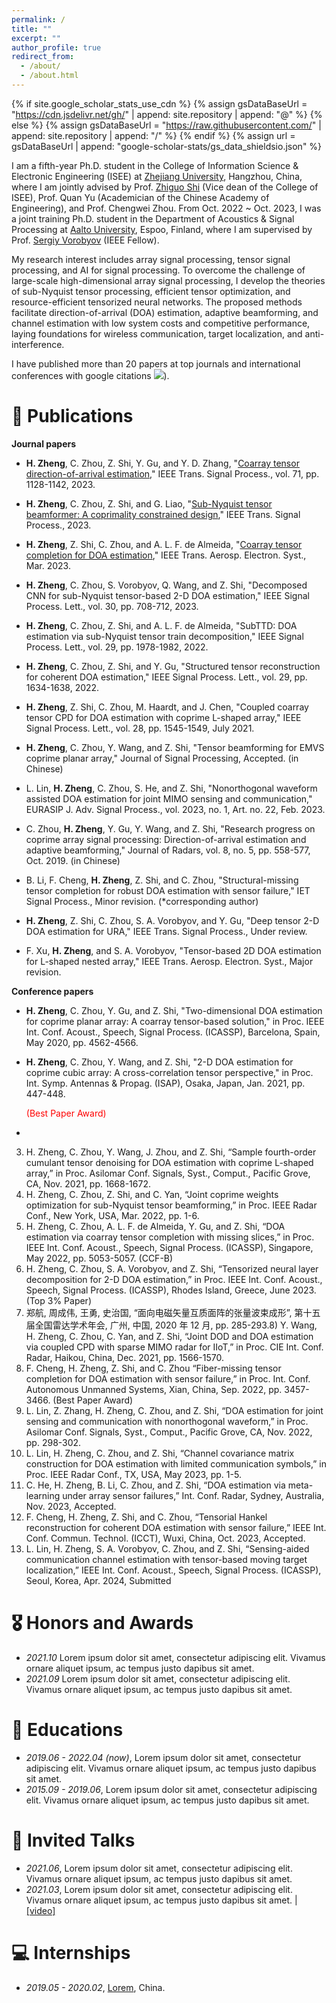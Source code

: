 ```yaml
---
permalink: /
title: ""
excerpt: ""
author_profile: true
redirect_from: 
  - /about/
  - /about.html
---
```


{% if site.google_scholar_stats_use_cdn %}
{% assign gsDataBaseUrl = "https://cdn.jsdelivr.net/gh/" | append: site.repository | append: "@" %}
{% else %}
{% assign gsDataBaseUrl = "https://raw.githubusercontent.com/" | append: site.repository | append: "/" %}
{% endif %}
{% assign url = gsDataBaseUrl | append: "google-scholar-stats/gs_data_shieldsio.json" %}

<span class='anchor' id='about-me'></span>

I am a fifth-year Ph.D. student in the College of Information Science & Electronic Engineering (ISEE) at [Zhejiang University](https://www.zju.edu.cn/english/), Hangzhou, China, where I am jointly advised by Prof. [Zhiguo Shi](https://person.zju.edu.cn/shizg) (Vice dean of the College of ISEE), Prof. Quan Yu (Academician of the Chinese Academy of Engineering), and Prof. Chengwei Zhou. From Oct. 2022 ~ Oct. 2023, I was a joint training Ph.D. student in the Department of Acoustics & Signal Processing at [Aalto University](https://www.aalto.fi/en), Espoo, Finland, where I am supervised by Prof. [Sergiy Vorobyov](https://users.aalto.fi/~vorobys1/) (IEEE Fellow). 


My research interest includes array signal processing, tensor signal processing, and AI for signal processing. To overcome the challenge of large-scale high-dimensional array signal processing, I develop the theories of sub-Nyquist tensor processing, efficient tensor optimization, and resource-efficient tensorized neural networks. The proposed methods facilitate direction-of-arrival (DOA) estimation, adaptive beamforming, and channel estimation with low system costs and competitive performance, laying foundations for wireless communication, target localization, and anti-interference.

I have published more than 20 papers at top journals and international conferences with google citations <a href='https://scholar.google.com/citations?user=s7AazQUAAAAJ'><img src="https://img.shields.io/endpoint?url={{ url | url_encode }}&logo=Google%20Scholar&labelColor=f6f6f6&color=9cf&style=flat&label=citations"></a>).


# 📝 Publications 

**Journal papers**

- **H. Zheng**, C. Zhou, Z. Shi, Y. Gu, and Y. D. Zhang, "[Coarray tensor direction-of-arrival estimation](https://ieeexplore.ieee.org/document/10078271)," IEEE Trans. Signal Process., vol. 71, pp. 1128-1142, 2023. 

- **H. Zheng**, C. Zhou, Z. Shi, and G. Liao, "[Sub-Nyquist tensor beamformer: A coprimality constrained design](https://ieeexplore.ieee.org/abstract/document/10232921)," IEEE Trans. Signal Process., 2023.

- **H. Zheng**, Z. Shi, C. Zhou, and A. L. F. de Almeida, "[Coarray tensor completion for DOA estimation](https://ieeexplore.ieee.org/document/10087326)," IEEE Trans. Aerosp. Electron. Syst., Mar. 2023. 

- **H. Zheng**, C. Zhou, S. Vorobyov, Q. Wang, and Z. Shi, "Decomposed CNN for sub-Nyquist tensor-based 2-D DOA estimation," IEEE Signal Process. Lett., vol. 30, pp. 708-712, 2023.

- **H. Zheng**, C. Zhou, Z. Shi, and A. L. F. de Almeida, "SubTTD: DOA estimation via sub-Nyquist tensor train decomposition," IEEE Signal Process. Lett., vol. 29, pp. 1978-1982, 2022.

- **H. Zheng**, C. Zhou, Z. Shi, and Y. Gu, "Structured tensor reconstruction for coherent DOA estimation," IEEE Signal Process. Lett., vol. 29, pp. 1634-1638, 2022.

- **H. Zheng**, Z. Shi, C. Zhou, M. Haardt, and J. Chen, "Coupled coarray tensor CPD for DOA estimation with coprime L-shaped array," IEEE Signal Process. Lett., vol. 28, pp. 1545-1549, July 2021.

- **H. Zheng**, C. Zhou, Y. Wang, and Z. Shi, "Tensor beamforming for EMVS coprime planar array," Journal of Signal Processing, Accepted. (in Chinese)

- L. Lin, **H. Zheng**, C. Zhou, S. He, and Z. Shi, "Nonorthogonal waveform assisted DOA estimation for joint MIMO sensing and communication," EURASIP J. Adv. Signal Process., vol. 2023, no. 1, Art. no. 22, Feb. 2023.

- C. Zhou, **H. Zheng**, Y. Gu, Y. Wang, and Z. Shi, "Research progress on coprime array signal processing: Direction-of-arrival estimation and adaptive beamforming," Journal of Radars, vol. 8, no. 5, pp. 558-577, Oct. 2019. (in Chinese)

-  B. Li, F. Cheng, **H. Zheng**, Z. Shi, and C. Zhou, "Structural-missing tensor completion for robust DOA estimation with sensor failure," IET Signal Process., Minor revision. (*corresponding author)

-  **H. Zheng**, Z. Shi, C. Zhou, S. A. Vorobyov, and Y. Gu, "Deep tensor 2-D DOA estimation for URA," IEEE Trans. Signal Process., Under review.

-  F. Xu, **H. Zheng**, and S. A. Vorobyov, "Tensor-based 2D DOA estimation for L-shaped nested array," IEEE Trans. Aerosp. Electron. Syst., Major revision.

**Conference papers**

- **H. Zheng**, C. Zhou, Y. Gu, and Z. Shi, "Two-dimensional DOA estimation for coprime planar array: A coarray tensor-based solution," in Proc. IEEE Int. Conf. Acoust., Speech, Signal Process. (ICASSP), Barcelona, Spain, May 2020, pp. 4562-4566.

- **H. Zheng**, C. Zhou, Y. Wang, and Z. Shi, "2-D DOA estimation for coprime cubic array: A cross-correlation tensor perspective," in Proc. Int. Symp. Antennas & Propag. (ISAP), Osaka, Japan, Jan. 2021, pp. 447-448. <div style="color:#F00">(Best Paper Award)</div> 

- 
3) H. Zheng, C. Zhou, Y. Wang, J. Zhou, and Z. Shi, “Sample fourth-order cumulant tensor denoising for DOA estimation with coprime
L-shaped array,” in Proc. Asilomar Conf. Signals, Syst., Comput., Pacific Grove, CA, Nov. 2021, pp. 1668-1672.
4) H. Zheng, C. Zhou, Z. Shi, and C. Yan, “Joint coprime weights optimization for sub-Nyquist tensor beamforming,” in Proc. IEEE
Radar Conf., New York, USA, Mar. 2022, pp. 1-6.
5) H. Zheng, C. Zhou, A. L. F. de Almeida, Y. Gu, and Z. Shi, “DOA estimation via coarray tensor completion with missing slices,”
in Proc. IEEE Int. Conf. Acoust., Speech, Signal Process. (ICASSP), Singapore, May 2022, pp. 5053-5057. (CCF-B)
6) H. Zheng, C. Zhou, S. A. Vorobyov, and Z. Shi, “Tensorized neural layer decomposition for 2-D DOA estimation,” in Proc. IEEE
Int. Conf. Acoust., Speech, Signal Process. (ICASSP), Rhodes Island, Greece, June 2023. (Top 3% Paper)
7) 郑航, 周成伟, 王勇, 史治国, “面向电磁矢量互质面阵的张量波束成形”, 第十五届全国雷达学术年会, 广州, 中国, 2020 年
12 月, pp. 285-293.8) Y. Wang, H. Zheng, C. Zhou, C. Yan, and Z. Shi, “Joint DOD and DOA estimation via coupled CPD with sparse MIMO radar for
IIoT,” in Proc. CIE Int. Conf. Radar, Haikou, China, Dec. 2021, pp. 1566-1570.
9) F. Cheng, H. Zheng, Z. Shi, and C. Zhou “Fiber-missing tensor completion for DOA estimation with sensor failure,” in Proc. Int.
Conf. Autonomous Unmanned Systems, Xian, China, Sep. 2022, pp. 3457-3466. (Best Paper Award)
10) L. Lin, Z. Zhang, H. Zheng, C. Zhou, and Z. Shi, “DOA estimation for joint sensing and communication with nonorthogonal
waveform,” in Proc. Asilomar Conf. Signals, Syst., Comput., Pacific Grove, CA, Nov. 2022, pp. 298-302.
11) L. Lin, H. Zheng, C. Zhou, and Z. Shi, “Channel covariance matrix construction for DOA estimation with limited communication
symbols,” in Proc. IEEE Radar Conf., TX, USA, May 2023, pp. 1-5.
12) C. He, H. Zheng, B. Li, C. Zhou, and Z. Shi, “DOA estimation via meta-learning under array sensor failures,” Int. Conf. Radar,
Sydney, Australia, Nov. 2023, Accepted.
13) F. Cheng, H. Zheng, Z. Shi, and C. Zhou, “Tensorial Hankel reconstruction for coherent DOA estimation with sensor failure,” IEEE
Int. Conf. Commun. Technol. (ICCT), Wuxi, China, Oct. 2023, Accepted.
14) L. Lin, H. Zheng, S. A. Vorobyov, C. Zhou, and Z. Shi, “Sensing-aided communication channel estimation with tensor-based moving
target localization,” IEEE Int. Conf. Acoust., Speech, Signal Process. (ICASSP), Seoul, Korea, Apr. 2024, Submitted

# 🎖 Honors and Awards
- *2021.10* Lorem ipsum dolor sit amet, consectetur adipiscing elit. Vivamus ornare aliquet ipsum, ac tempus justo dapibus sit amet. 
- *2021.09* Lorem ipsum dolor sit amet, consectetur adipiscing elit. Vivamus ornare aliquet ipsum, ac tempus justo dapibus sit amet. 

# 📖 Educations
- *2019.06 - 2022.04 (now)*, Lorem ipsum dolor sit amet, consectetur adipiscing elit. Vivamus ornare aliquet ipsum, ac tempus justo dapibus sit amet. 
- *2015.09 - 2019.06*, Lorem ipsum dolor sit amet, consectetur adipiscing elit. Vivamus ornare aliquet ipsum, ac tempus justo dapibus sit amet. 

# 💬 Invited Talks
- *2021.06*, Lorem ipsum dolor sit amet, consectetur adipiscing elit. Vivamus ornare aliquet ipsum, ac tempus justo dapibus sit amet. 
- *2021.03*, Lorem ipsum dolor sit amet, consectetur adipiscing elit. Vivamus ornare aliquet ipsum, ac tempus justo dapibus sit amet.  \| [\[video\]](https://github.com/)

# 💻 Internships
- *2019.05 - 2020.02*, [Lorem](https://github.com/), China.
